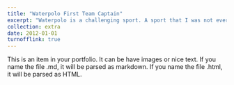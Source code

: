 ```yaml
---
title: "Waterpolo First Team Captain"
excerpt: "Waterpolo is a challenging sport. A sport that I was not every particularly talented at. Never the less after trying Waterpolo, I loved it. In my first two years of playing it, our team won a combined total of 1 game. Waterpolo taught me that through hard work, you can achieve anything. In my final year, I was nominated as our team captain, and as a team, we won close to 50% of our games. The lessons it taught me, and the leadership skills it gave me are still ones I use today.<br/><img src='/images/extra/polo.jpeg'>"
collection: extra
date: 2012-01-01
turnofflink: true
---
```


This is an item in your portfolio. It can be have images or nice text. If you name the file .md, it will be parsed as markdown. If you name the file .html, it will be parsed as HTML. 

